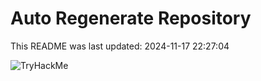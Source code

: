 # Auto Regenerate Repository

This README was last updated: 2024-11-17 22:27:04

 ![TryHackMe](https://tryhackme.com/badge/533634)